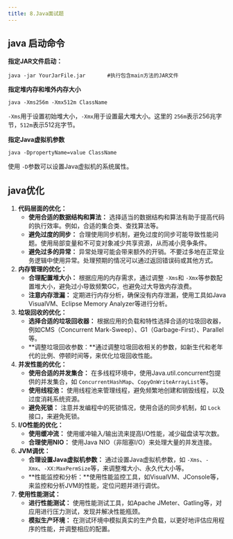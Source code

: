 ```yaml
---
title: 8.Java面试题
---
```

## java 启动命令

**指定JAR文件启动：**

```
java -jar YourJarFile.jar		#执行包含main方法的JAR文件
```

**指定堆内存和堆外内存大小**

```
java -Xms256m -Xmx512m ClassName
```

`-Xms`用于设置初始堆大小，`-Xmx`用于设置最大堆大小。这里的 `256m`表示256兆字节，`512m`表示512兆字节。

**指定Java虚拟机参数**

```
java -DpropertyName=value ClassName
```

使用 `-D`参数可以设置Java虚拟机的系统属性。

## java优化

1. **代码层面的优化：**
   * **使用合适的数据结构和算法：** 选择适当的数据结构和算法有助于提高代码的执行效率。例如，合适的集合类、查找算法等。
   * **避免过度的同步：** 合理使用同步机制，避免过度的同步可能导致性能问题。使用局部变量和不可变对象减少共享资源，从而减小竞争条件。
   * **避免过多的异常：** 异常处理可能会带来额外的开销。不要过多地在正常业务逻辑中使用异常。处理预期的情况可以通过返回错误码或其他方式。
2. **内存管理的优化：**
   * **合理配置堆大小：** 根据应用的内存需求，通过调整 `-Xms`和 `-Xmx`等参数配置堆大小，避免过小导致频繁GC，也避免过大导致内存浪费。
   * **注意内存泄漏：** 定期进行内存分析，确保没有内存泄漏，使用工具如Java VisualVM、Eclipse Memory Analyzer等进行分析。
3. **垃圾回收的优化：**
   * **选择合适的垃圾回收器：** 根据应用的负载和特性选择合适的垃圾回收器，例如CMS（Concurrent Mark-Sweep）、G1（Garbage-First）、Parallel等。
   * **调整垃圾回收参数：**通过调整垃圾回收相关的参数，如新生代和老年代的比例、停顿时间等，来优化垃圾回收性能。
4. **并发性能的优化：**
   * **使用合适的并发集合：** 在多线程环境中，使用Java.util.concurrent包提供的并发集合，如 `ConcurrentHashMap`、`CopyOnWriteArrayList`等。
   * **使用线程池：** 使用线程池来管理线程，避免频繁地创建和销毁线程，以及过度消耗系统资源。
   * **避免死锁：** 注意并发编程中的死锁情况，使用合适的同步机制，如 `Lock`接口，来避免死锁。
5. **I/O性能的优化：**
   * **使用缓冲流：** 使用缓冲输入/输出流来提高I/O性能，减少磁盘读写次数。
   * **合理使用NIO：** 使用Java NIO（非阻塞I/O）来处理大量的并发连接。
6. **JVM调优：**
   * **合理设置Java虚拟机参数：** 通过设置Java虚拟机参数，如 `-Xms`、`-Xmx`、`-XX:MaxPermSize`等，来调整堆大小、永久代大小等。
   * **性能监控和分析：**使用性能监控工具，如VisualVM、JConsole等，来监控和分析JVM的性能，定位问题并进行调优。
7. **使用性能测试：**
   * **进行性能测试：** 使用性能测试工具，如Apache JMeter、Gatling等，对应用进行压力测试，发现并解决性能瓶颈。
   * **模拟生产环境：** 在测试环境中模拟真实的生产负载，以更好地评估应用程序的性能，并调整相应的配置。
